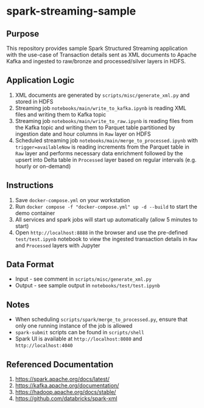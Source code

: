 # spark-streaming-sample

## Purpose
This repository provides sample Spark Structured Streaming application with the use-case of Transaction details sent as XML documents to Apache Kafka and ingested to raw/bronze and processed/silver layers in HDFS.

## Application Logic
1. XML documents are generated by `scripts/misc/generate_xml.py` and stored in HDFS
2. Streaming job `notebooks/main/write_to_kafka.ipynb` is reading XML files and writing them to Kafka topic
3. Streaming job `notebooks/main/write_to_raw.ipynb` is reading files from the Kafka topic and writing them to Parquet table partitioned by ingestion date and hour columns in `Raw` layer on HDFS
4. Scheduled streaming job `notebooks/main/merge_to_processed.ipynb` with `trigger=availableNow` is reading increments from the Parquet table in `Raw` layer and performs necessary data enrichment followed by the upsert into Delta table in `Processed` layer based on regular intervals (e.g. hourly or on-demand)

## Instructions
1. Save `docker-compose.yml` on your workstation
2. Run `docker compose -f "docker-compose.yml" up -d --build` to start the demo container
3. All services and spark jobs will start up automatically (allow 5 minutes to start)
4. Open `http://localhost:8888` in the browser and use the pre-defined `test/test.ipynb` notebook to view the ingested transaction details in `Raw` and `Processed` layers with Jupyter

## Data Format
* Input - see comment in `scripts/misc/generate_xml.py`
* Output - see sample output in `notebooks/test/test.ipynb`

## Notes
* When scheduling `scripts/spark/merge_to_processed.py`, ensure that only one running instance of the job is allowed
* `spark-submit` scripts can be found in `scripts/shell`
* Spark UI is available at `http://localhost:8080` and `http://localhost:4040`

## Referenced Documentation
1. https://spark.apache.org/docs/latest/
2. https://kafka.apache.org/documentation/
3. https://hadoop.apache.org/docs/stable/
4. https://github.com/databricks/spark-xml

